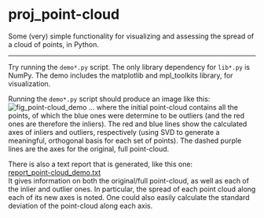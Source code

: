 # proj_point-cloud

Some (very) simple functionality for visualizing and assessing the
spread of a cloud of points, in Python.

------------------------

Try running the `demo*.py` script.  The only library dependency for
`lib*.py` is NumPy.  The demo includes the matplotlib and mpl_toolkits
library, for visualization.

Running the `demo*.py` script should produce an image like this:
![fig_point-cloud_demo](https://user-images.githubusercontent.com/9322171/148624878-e7195257-e796-46c5-9d48-8de0db9ab108.png)
\.\.\. where the initial point-cloud contains all the points, of which
the blue ones were determine to be outliers (and the red ones are
therefore the inliers).  The red and blue lines show the calculated
axes of inliers and outliers, respectively (using SVD to generate a
meaningful, orthogonal basis for each set of points).  The dashed
purple lines are the axes for the original, full point-cloud.

There is also a text report that is generated, like this one: \
[report_point-cloud_demo.txt](https://github.com/mrneont/proj_point-cloud/files/7832066/report_point-cloud_demo.txt) \
It gives information on both the original/full point-cloud, as well as
each of the inlier and outlier ones.  In particular, the spread of
each point cloud along each of its new axes is noted.  One could also
easily calculate the standard deviation of the point-cloud along each
axis. 
